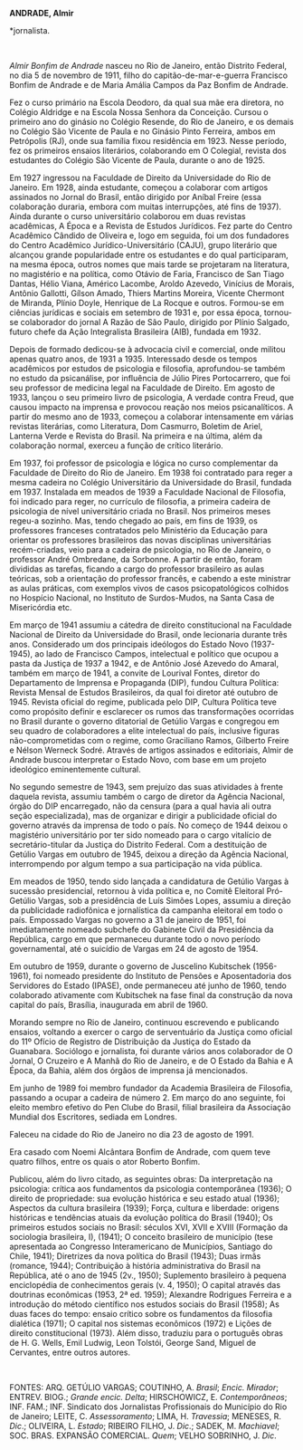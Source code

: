 **ANDRADE, Almir**

\*jornalista.

 

*Almir Bonfim de Andrade* nasceu no Rio de Janeiro, então Distrito
Federal, no dia 5 de novembro de 1911, filho do capitão-de-mar-e-guerra
Francisco Bonfim de Andrade e de Maria Amália Campos da Paz Bonfim de
Andrade.

Fez o curso primário na Escola Deodoro, da qual sua mãe era diretora, no
Colégio Aldridge e na Escola Nossa Senhora da Conceição. Cursou o
primeiro ano do ginásio no Colégio Resende, do Rio de Janeiro, e os
demais no Colégio São Vicente de Paula e no Ginásio Pinto Ferreira,
ambos em Petrópolis (RJ), onde sua família fixou residência em 1923.
Nesse período, fez os primeiros ensaios literários, colaborando em O
Colegial, revista dos estudantes do Colégio São Vicente de Paula,
durante o ano de 1925.

Em 1927 ingressou na Faculdade de Direito da Universidade do Rio de
Janeiro. Em 1928, ainda estudante, começou a colaborar com artigos
assinados no Jornal do Brasil, então dirigido por Aníbal Freire (essa
colaboração duraria, embora com muitas interrupções, até fins de 1937).
Ainda durante o curso universitário colaborou em duas revistas
acadêmicas, A Época e a Revista de Estudos Jurídicos. Fez parte do
Centro Acadêmico Cândido de Oliveira e, logo em seguida, foi um dos
fundadores do Centro Acadêmico Jurídico-Universitário (CAJU), grupo
literário que alcançou grande popularidade entre os estudantes e do qual
participaram, na mesma época, outros nomes que mais tarde se projetaram
na literatura, no magistério e na política, como Otávio de Faria,
Francisco de San Tiago Dantas, Hélio Viana, Américo Lacombe, Aroldo
Azevedo, Vinícius de Morais, Antônio Gallotti, Gílson Amado, Thiers
Martins Moreira, Vicente Chermont de Miranda, Plínio Doyle, Henrique de
La Rocque e outros. Formou-se em ciências jurídicas e sociais em
setembro de 1931 e, por essa época, tornou-se colaborador do jornal A
Razão de São Paulo, dirigido por Plínio Salgado, futuro chefe da Ação
Integralista Brasileira (AIB), fundada em 1932.

Depois de formado dedicou-se à advocacia civil e comercial, onde militou
apenas quatro anos, de 1931 a 1935. Interessado desde os tempos
acadêmicos por estudos de psicologia e filosofia, aprofundou-se também
no estudo da psicanálise, por influência de Júlio Pires Portocarrero,
que foi seu professor de medicina legal na Faculdade de Direito. Em
agosto de 1933, lançou o seu primeiro livro de psicologia, A verdade
contra Freud, que causou impacto na imprensa e provocou reação nos meios
psicanalíticos. A partir do mesmo ano de 1933, começou a colaborar
intensamente em várias revistas literárias, como Literatura, Dom
Casmurro, Boletim de Ariel, Lanterna Verde e Revista do Brasil. Na
primeira e na última, além da colaboração normal, exerceu a função de
crítico literário.

Em 1937, foi professor de psicologia e lógica no curso complementar da
Faculdade de Direito do Rio de Janeiro. Em 1938 foi contratado para
reger a mesma cadeira no Colégio Universitário da Universidade do
Brasil, fundada em 1937. Instalada em meados de 1939 a Faculdade
Nacional de Filosofia, foi indicado para reger, no currículo de
filosofia, a primeira cadeira de psicologia de nível universitário
criada no Brasil. Nos primeiros meses regeu-a sozinho. Mas, tendo
chegado ao país, em fins de 1939, os professores franceses contratados
pelo Ministério da Educação para orientar os professores brasileiros das
novas disciplinas universitárias recém-criadas, veio para a cadeira de
psicologia, no Rio de Janeiro, o professor André Ombredane, da Sorbonne.
A partir de então, foram divididas as tarefas, ficando a cargo do
professor brasileiro as aulas teóricas, sob a orientação do professor
francês, e cabendo a este ministrar as aulas práticas, com exemplos
vivos de casos psicopatológicos colhidos no Hospício Nacional, no
Instituto de Surdos-Mudos, na Santa Casa de Misericórdia etc.

Em março de 1941 assumiu a cátedra de direito constitucional na
Faculdade Nacional de Direito da Universidade do Brasil, onde lecionaria
durante três anos. Considerado um dos principais ideólogos do Estado
Novo (1937-1945), ao lado de Francisco Campos, intelectual e político
que ocupou a pasta da Justiça de 1937 a 1942, e de Antônio José Azevedo
do Amaral, também em março de 1941, a convite de Lourival Fontes,
diretor do Departamento de Imprensa e Propaganda (DIP), fundou Cultura
Política: Revista Mensal de Estudos Brasileiros, da qual foi diretor até
outubro de 1945. Revista oficial do regime, publicada pelo DIP, Cultura
Política teve como propósito definir e esclarecer os rumos das
transformações ocorridas no Brasil durante o governo ditatorial de
Getúlio Vargas e congregou em seu quadro de colaboradores a elite
intelectual do país, inclusive figuras não-comprometidas com o regime,
como Graciliano Ramos, Gilberto Freire e Nélson Werneck Sodré. Através
de artigos assinados e editoriais, Almir de Andrade buscou interpretar o
Estado Novo, com base em um projeto ideológico eminentemente cultural.

No segundo semestre de 1943, sem prejuízo das suas atividades à frente
daquela revista, assumiu também o cargo de diretor da Agência Nacional,
órgão do DIP encarregado, não da censura (para a qual havia ali outra
seção especializada), mas de organizar e dirigir a publicidade oficial
do governo através da imprensa de todo o país. No começo de 1944 deixou
o magistério universitário por ter sido nomeado para o cargo vitalício
de secretário-titular da Justiça do Distrito Federal. Com a destituição
de Getúlio Vargas em outubro de 1945, deixou a direção da Agência
Nacional, interrompendo por algum tempo a sua participação na vida
pública.

Em meados de 1950, tendo sido lançada a candidatura de Getúlio Vargas à
sucessão presidencial, retornou à vida política e, no Comitê Eleitoral
Pró-Getúlio Vargas, sob a presidência de Luís Simões Lopes, assumiu a
direção da publicidade radiofônica e jornalística da campanha eleitoral
em todo o país. Empossado Vargas no governo a 31 de janeiro de 1951, foi
imediatamente nomeado subchefe do Gabinete Civil da Presidência da
República, cargo em que permaneceu durante todo o novo período
governamental, até o suicídio de Vargas em 24 de agosto de 1954.

Em outubro de 1959, durante o governo de Juscelino Kubitschek
(1956-1961), foi nomeado presidente do Instituto de Pensões e
Aposentadoria dos Servidores do Estado (IPASE), onde permaneceu até
junho de 1960, tendo colaborado ativamente com Kubitschek na fase final
da construção da nova capital do país, Brasília, inaugurada em abril de
1960.

Morando sempre no Rio de Janeiro, continuou escrevendo e publicando
ensaios, voltando a exercer o cargo de serventuário da Justiça como
oficial do 11º Ofício de Registro de Distribuição da Justiça do Estado
da Guanabara. Sociólogo e jornalista, foi durante vários anos
colaborador de O Jornal, O Cruzeiro e A Manhã do Rio de Janeiro, e de O
Estado da Bahia e A Época, da Bahia, além dos órgãos de imprensa já
mencionados.

Em junho de 1989 foi membro fundador da Academia Brasileira de
Filosofia, passando a ocupar a cadeira de número 2. Em março do ano
seguinte, foi eleito membro efetivo do Pen Clube do Brasil, filial
brasileira da Associação Mundial dos Escritores, sediada em Londres.

Faleceu na cidade do Rio de Janeiro no dia 23 de agosto de 1991.

Era casado com Noemi Alcântara Bonfim de Andrade, com quem teve quatro
filhos, entre os quais o ator Roberto Bonfim.

Publicou, além do livro citado, as seguintes obras: Da interpretação na
psicologia: crítica aos fundamentos da psicologia contemporânea (1936);
O direito de propriedade: sua evolução histórica e seu estado atual
(1936); Aspectos da cultura brasileira (1939); Força, cultura e
liberdade: origens históricas e tendências atuais da evolução política
do Brasil (1940); Os primeiros estudos sociais no Brasil: séculos XVI,
XVII e XVIII (Formação da sociologia brasileira, I), (1941); O conceito
brasileiro de município (tese apresentada ao Congresso Interamericano de
Municípios, Santiago do Chile, 1941); Diretrizes da nova política do
Brasil (1943); Duas irmãs (romance, 1944); Contribuição à história
administrativa do Brasil na República, até o ano de 1945 (2v., 1950);
Suplemento brasileiro à pequena enciclopédia de conhecimentos gerais (v.
4, 1950); O capital através das doutrinas econômicas (1953, 2ª ed.
1959); Alexandre Rodrigues Ferreira e a introdução do método científico
nos estudos sociais do Brasil (1958); As duas faces do tempo: ensaio
crítico sobre os fundamentos da filosofia dialética (1971); O capital
nos sistemas econômicos (1972) e Lições de direito constitucional
(1973). Além disso, traduziu para o português obras de H. G. Wells, Emil
Ludwig, Leon Tolstói, George Sand, Miguel de Cervantes, entre outros
autores.

 

FONTES: ARQ. GETÚLIO VARGAS; COUTINHO, A. *Brasil*; *Encic. Mirador*;
ENTREV. BIOG.; *Grande encic. Delta*; HIRSCHOWICZ, E. *Contemporâneos*;
INF. FAM.; INF. Sindicato dos Jornalistas Profissionais do Município do
Rio de Janeiro; LEITE, C. *Assessoramento*; LIMA, H. *Travessia*;
MENESES, R. *Dic*.; OLIVEIRA, L. *Estado*; RIBEIRO FILHO, J. *Dic*.;
SADEK, M. *Machiavel*; SOC. BRAS. EXPANSÃO COMERCIAL. *Quem*; VELHO
SOBRINHO, J. *Dic*.

 
